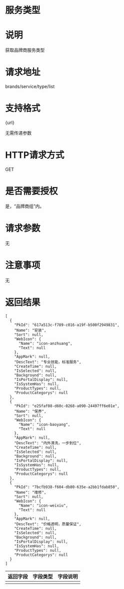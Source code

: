 # 服务类型

# 说明

获取品牌商服务类型

# 请求地址

brands/service/type/list

# 支持格式

{url}

无需传递参数

# HTTP请求方式

GET

# 是否需要授权

是，“品牌商组”内。

# 请求参数

无

# 注意事项

无

# 返回结果

```
[
  {
    "PkId": "617a513c-f789-c016-a19f-b500f2949831",
    "Name": "安装",
    "Sort": null,
    "WebIcon": {
      "Name": "icon-anzhuang",
      "Text": null
    },
    "AppMark": null,
    "DescText": "专业技能，标准服务",
    "CreateTime": null,
    "IsSelected": null,
    "Background": null,
    "IsPortalDisplay": null,
    "IsSystemHas": null,
    "ProductTypes": null,
    "ProductCategorys": null
  },
  {
    "PkId": "e25faf08-d60c-0268-a090-24497ff6e01e",
    "Name": "保养",
    "Sort": null,
    "WebIcon": {
      "Name": "icon-baoyang",
      "Text": null
    },
    "AppMark": null,
    "DescText": "内外清洗，一步到位",
    "CreateTime": null,
    "IsSelected": null,
    "Background": null,
    "IsPortalDisplay": null,
    "IsSystemHas": null,
    "ProductTypes": null,
    "ProductCategorys": null
  },
  {
    "PkId": "7bcfb938-f604-db80-635e-a2bb1fdab850",
    "Name": "维修",
    "Sort": null,
    "WebIcon": {
      "Name": "icon-weixiu",
      "Text": null
    },
    "AppMark": null,
    "DescText": "价格透明，质量保证",
    "CreateTime": null,
    "IsSelected": null,
    "Background": null,
    "IsPortalDisplay": null,
    "IsSystemHas": null,
    "ProductTypes": null,
    "ProductCategorys": null
  }
]
```

| 返回字段 | 字段类型 | 字段说明 |
| :--- | :--- | :--- |
|  |  |  |



